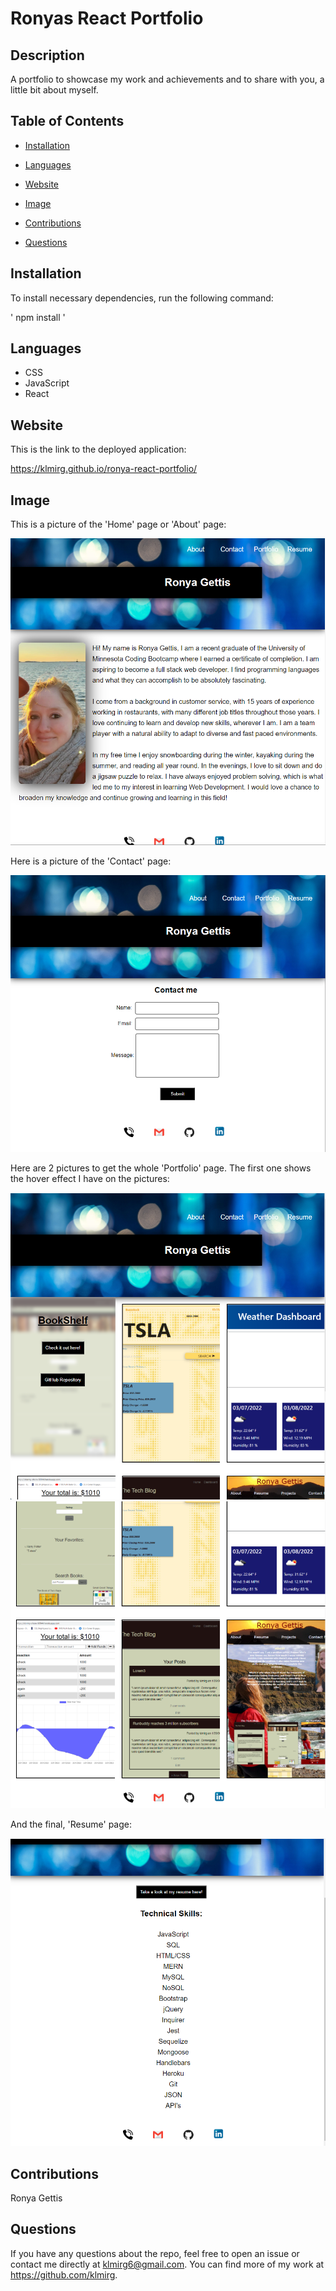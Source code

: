 # Ronyas React Portfolio

## Description

A portfolio to showcase my work and achievements and to share with you, a little bit about myself.

## Table of Contents

* [Installation](#installation)
 
* [Languages](#languages)

* [Website](#website)

* [Image](#image)

* [Contributions](#contributions)

* [Questions](#questions)

 ## Installation

 To install necessary dependencies, run the following command:
  
 ' npm install '

 ## Languages
 * CSS
 * JavaScript
 * React
 
 ## Website
 This is the link to the deployed application:
 
 https://klmirg.github.io/ronya-react-portfolio/
 
 ## Image
 
 This is a picture of the 'Home' page or 'About' page:
 
 ![](/src/assets/images/screenshotOfAboutPage.png)
 
 Here is a picture of the 'Contact' page:
 
 ![](/src/assets/images/screenshotOfContactPage.png)
 
 Here are 2 pictures to get the whole 'Portfolio' page.
 The first one shows the hover effect I have on the pictures:
 
 ![](/src/assets/images/partialScreenshotOfPortfolioPage.png)
 ![](/src/assets/images/partialScreenshotOfPortfolioPage2.png)
 
 And the final, 'Resume' page:
 
 ![](/src/assets/images/screenshotOfResumePage.png)

 ## Contributions

 Ronya Gettis

 ## Questions

 If you have any questions about the repo, feel free to open an issue or contact me directly at klmirg6@gmail.com. You can find more of my work at https://github.com/klmirg.
